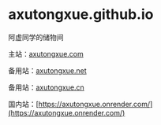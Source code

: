 # axutongxue.github.io
阿虚同学的储物间

主站：[axutongxue.com](https://axutongxue.com/) 

备用站：[axutongxue.net](https://axutongxue.net/)

备用站：[axutongxue.cn](https://www.axutongxue.net/) 

国内站：[https://axutongxue.onrender.com/](https://axutongxue.onrender.com/)
